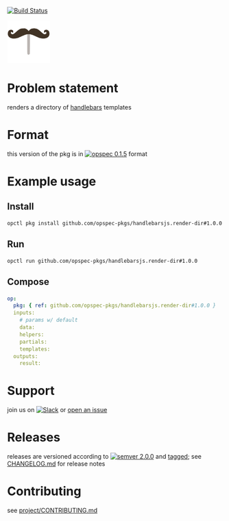 [![Build Status](https://travis-ci.org/opspec-pkgs/handlebarsjs.render-dir.svg?branch=master)](https://travis-ci.org/opspec-pkgs/handlebarsjs.render-dir)

<img src="icon.svg" alt="icon" height="100px">

# Problem statement

renders a directory of [handlebars](http://handlebarsjs.com) templates

# Format

this version of the pkg is in [![opspec 0.1.5](https://img.shields.io/badge/opspec-0.1.5-brightgreen.svg?colorA=6b6b6b&colorB=fc16be)](https://opspec.io/0.1.5/packages.html) format

# Example usage

## Install

```shell
opctl pkg install github.com/opspec-pkgs/handlebarsjs.render-dir#1.0.0
```

## Run

```
opctl run github.com/opspec-pkgs/handlebarsjs.render-dir#1.0.0
```

## Compose

```yaml
op:
  pkg: { ref: github.com/opspec-pkgs/handlebarsjs.render-dir#1.0.0 }
  inputs:
    # params w/ default
    data:
    helpers:
    partials:
    templates:
  outputs:
    result:
```

# Support

join us on
[![Slack](https://opspec-slackin.herokuapp.com/badge.svg)](https://opspec-slackin.herokuapp.com/)
or
[open an issue](https://github.com/opspec-pkgs/handlebarsjs.render-dir/issues)

# Releases

releases are versioned according to
[![semver 2.0.0](https://img.shields.io/badge/semver-2.0.0-brightgreen.svg)](http://semver.org/spec/v2.0.0.html)
and [tagged](https://git-scm.com/book/en/v2/Git-Basics-Tagging); see
[CHANGELOG.md](CHANGELOG.md) for release notes

# Contributing

see
[project/CONTRIBUTING.md](https://github.com/opspec-pkgs/project/blob/master/CONTRIBUTING.md)
